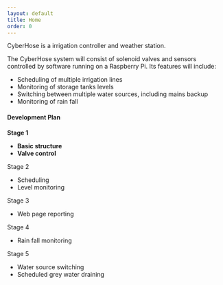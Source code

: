 ```yaml
---
layout: default
title: Home
order: 0
---
```


CyberHose is a irrigation controller and weather station.

The CyberHose system will consist of solenoid valves and sensors controlled by software running on a Raspberry Pi. Its features will include:

* Scheduling of multiple irrigation lines
* Monitoring of storage tanks levels
* Switching between multiple water sources, including mains backup
* Monitoring of rain fall

#### Development Plan

__Stage 1__

* __Basic structure__
* __Valve control__

Stage 2

* Scheduling
* Level monitoring

Stage 3

* Web page reporting

Stage 4

* Rain fall monitoring

Stage 5

* Water source switching
* Scheduled grey water draining